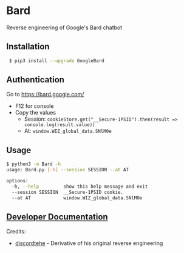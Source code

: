 # Bard
Reverse engineering of Google's Bard chatbot

## Installation
```bash
 $ pip3 install --upgrade GoogleBard
```

## Authentication
Go to https://bard.google.com/

- F12 for console
- Copy the values
  - Session: `cookieStore.get("__Secure-1PSID").then(result => console.log(result.value))`
  - At: `window.WIZ_global_data.SNlM0e`

## Usage

```bash
$ python3 -m Bard -h
usage: Bard.py [-h] --session SESSION --at AT

options:
  -h, --help         show this help message and exit
  --session SESSION  __Secure-1PSID cookie.
  --at AT            window.WIZ_global_data.SNlM0e
```

## [Developer Documentation](https://github.com/acheong08/Bard/blob/main/DOCUMENTATION.md)


Credits:
- [discordtehe](https://github.com/discordtehe) - Derivative of his original reverse engineering
